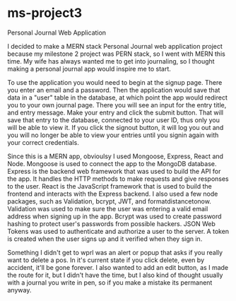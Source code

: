 # ms-project3
Personal Journal Web Application


I decided to make a MERN stack Personal Journal web application project because my milestone 2 project was PERN stack, so I went with MERN this time. My wife has always wanted me to get into journaling, so I thought making a personal journal app would inspire me to start. 

To use the application you would need to begin at the signup page. There you enter an email and a password. Then the application would save that data in a "user" table in the database, at which point the app would redirect you to your own journal page. There you will see an input for the entry title, and entry message. Make your entry and click the submit button. That will save that entry to the database, connected to your user ID, thus only you will be able to view it. If you click the signout button, it will log you out and you will no longer be able to view your entries until you signin again with your correct credentials.

Since this is a MERN app, obvioulsy I used Mongoose, Express, React and Node. Mongoose is used to connect the app to the MongoDB database. Express is the backend web framework that was used to build the API for the app. It handles the HTTP methods to make requests and give responses to the user. React is the JavaScript framework that is used to build the frontend and interacts with the Express backend. I also used a few node packages, such as Validation, bcrypt, JWT, and formatdistancetonow. Validation was used to make sure the user was entering a valid email address when signing up in the app. Bcrypt was used to create password hashing to protect user's passwords from possible hackers. JSON Web Tokens was used to authenticate and authorize a user to the server. A token is created when the user signs up and it verified when they sign in.

Something I didn't get to wprl was an alert or popup that asks if you really want to delete a pos. In it's current state if you click delete, even by accident, it'll be gone forever. I also wanted to add an edit button, as I made the route for it, but I didn't have the time, but I also kind of thought usually with a journal you write in pen, so if you make a mistake its permanent anyway.
